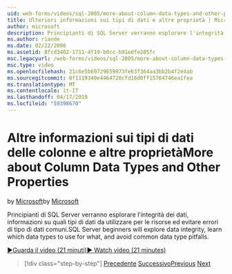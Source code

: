 ```yaml
---
uid: web-forms/videos/sql-2005/more-about-column-data-types-and-other-properties
title: Ulteriori informazioni sui tipi di dati e altre proprietà | Microsoft Docs
author: microsoft
description: Principianti di SQL Server verranno esplorare l'integrità dei dati, informazioni su quali tipi di dati da utilizzare per le risorse ed evitare errori di tipo di dati comuni.
ms.author: riande
ms.date: 02/22/2006
ms.assetid: 8fcd3402-1711-4f19-b0cc-b91edfe285fc
msc.legacyurl: /web-forms/videos/sql-2005/more-about-column-data-types-and-other-properties
msc.type: video
ms.openlocfilehash: 21c6e5b69729659973fe63f364aa3bb2b4f2e4ab
ms.sourcegitcommit: 0f1119340e4464720cfd16d0ff15764746ea1fea
ms.translationtype: MT
ms.contentlocale: it-IT
ms.lasthandoff: 04/17/2019
ms.locfileid: "59398670"
---
```

# <a name="more-about-column-data-types-and-other-properties"></a><span data-ttu-id="3fa5a-103">Altre informazioni sui tipi di dati delle colonne e altre proprietà</span><span class="sxs-lookup"><span data-stu-id="3fa5a-103">More about Column Data Types and Other Properties</span></span>

<span data-ttu-id="3fa5a-104">by [Microsoft](https://github.com/microsoft)</span><span class="sxs-lookup"><span data-stu-id="3fa5a-104">by [Microsoft](https://github.com/microsoft)</span></span>

<span data-ttu-id="3fa5a-105">Principianti di SQL Server verranno esplorare l'integrità dei dati, informazioni su quali tipi di dati da utilizzare per le risorse ed evitare errori di tipo di dati comuni.</span><span class="sxs-lookup"><span data-stu-id="3fa5a-105">SQL Server beginners will explore data integrity, learn which data types to use for what, and avoid common data type pitfalls.</span></span>

[<span data-ttu-id="3fa5a-106">&#9654;Guarda il video (21 minuti)</span><span class="sxs-lookup"><span data-stu-id="3fa5a-106">&#9654; Watch video (21 minutes)</span></span>](https://channel9.msdn.com/Blogs/ASP-NET-Site-Videos/more-about-column-data-types-and-other-properties)

> [!div class="step-by-step"]
> <span data-ttu-id="3fa5a-107">[Precedente](understanding-database-tables-and-records.md)
> [Successivo](designing-relational-database-tables.md)</span><span class="sxs-lookup"><span data-stu-id="3fa5a-107">[Previous](understanding-database-tables-and-records.md)
[Next](designing-relational-database-tables.md)</span></span>
